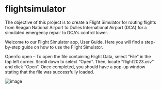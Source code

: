 # flightsimulator
The objective of this project is to create a Flight Simulator for routing flights from Reagan National Airport to Dulles International Airport (DCA) for a simulated emergency repair to DCA's control tower. 


Welcome to our Flight Simulator app, User Guide. Here you will find a step-by-step guide on how to use the Flight Simulator. 

OpenTo open – To open the file containing Flight Data, select “File” in the top left corner. Scroll down to select “Open”. Then, locate “flight2023.csv” and click “Open”. Once completed, you should have a pop-up window stating that the file was successfully loaded.

<img width="full" alt="image" src="https://github.com/hughjsmith/flightsimulator/assets/61617034/dca461f6-4569-4519-96ba-f847720948ae">

